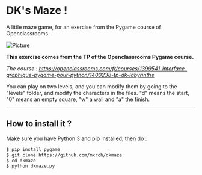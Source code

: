 # DK's Maze !
A little maze game, for an exercise from the Pygame course of Openclassrooms.

![Picture](https://i.goopics.net/7RKXN.jpeg)

**This exercise comes from the TP of the Openclassrooms Pygame course.**

*The course : 
https://openclassrooms.com/fr/courses/1399541-interface-graphique-pygame-pour-python/1400238-tp-dk-labyrinthe*


You can play on two levels, and you can modify them by going to the "levels" folder, and modify the characters in the files. "d" means the start, "0" means an empty square, "w" a wall and "a" the finish.

<hr>

## How to install it ?

Make sure you have Python 3 and pip installed, then do :
```sh
$ pip install pygame
$ git clone https://github.com/mxrch/dkmaze
$ cd dkmaze
$ python dkmaze.py
```
